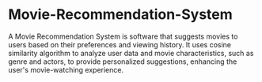 # Movie-Recommendation-System
A Movie Recommendation System is software that suggests movies to users based on their preferences and viewing history. It uses cosine similarity algorithm to analyze user data and movie characteristics, such as genre and actors, to provide personalized suggestions, enhancing the user's movie-watching experience.
